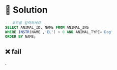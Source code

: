 # 📕 Solution

```sql
-- 코드를 입력하세요
SELECT ANIMAL_ID, NAME FROM ANIMAL_INS
WHERE INSTR(NAME ,'EL') > 0 AND ANIMAL_TYPE='Dog'
ORDER BY NAME;
```

## ❌ fail

.
